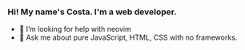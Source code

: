 ### Hi! My name's Costa. I'm a web developer.

- 🤔 I’m looking for help with neovim
- 💬 Ask me about pure JavaScript, HTML, CSS with no frameworks.

